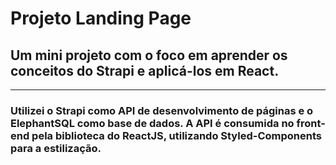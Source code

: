 # Projeto Landing Page

## Um mini projeto com o foco em aprender os conceitos do Strapi e aplicá-los em React.
______________________________________________________________________________________________________________________________________________________________________
### Utilizei o Strapi como API de desenvolvimento de páginas e o ElephantSQL como base de dados. A API é consumida no front-end pela biblioteca do ReactJS, utilizando Styled-Components para a estilização.
